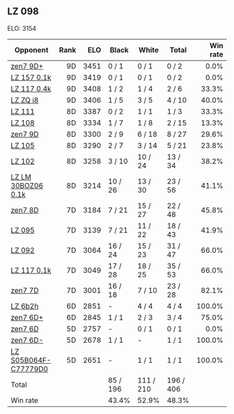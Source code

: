 ## LZ 098 ##

ELO: 3154

Opponent | Rank | ELO | Black | White | Total | Win rate
---------|-----:|----:|-------|-------|-------|-------:
[zen7 9D+](zen7%209D+.md) | 9D | 3451 | 0 / 1 | 0 / 1 | 0 / 2 | 0.0%
[LZ 157 0.1k](LZ%20157%200.1k.md) | 9D | 3419 | 0 / 1 | 0 / 1 | 0 / 2 | 0.0%
[LZ 117 0.4k](LZ%20117%200.4k.md) | 9D | 3408 | 1 / 2 | 1 / 4 | 2 / 6 | 33.3%
[LZ ZQ i8](LZ%20ZQ%20i8.md) | 9D | 3406 | 1 / 5 | 3 / 5 | 4 / 10 | 40.0%
[LZ 111](LZ%20111.md) | 8D | 3387 | 0 / 2 | 1 / 1 | 1 / 3 | 33.3%
[LZ 108](LZ%20108.md) | 8D | 3334 | 1 / 7 | 1 / 8 | 2 / 15 | 13.3%
[zen7 9D](zen7%209D.md) | 8D | 3300 | 2 / 9 | 6 / 18 | 8 / 27 | 29.6%
[LZ 105](LZ%20105.md) | 8D | 3290 | 2 / 7 | 3 / 14 | 5 / 21 | 23.8%
[LZ 102](LZ%20102.md) | 8D | 3258 | 3 / 10 | 10 / 24 | 13 / 34 | 38.2%
[LZ LM 30BOZ06 0.1k](LZ%20LM%2030BOZ06%200.1k.md) | 8D | 3214 | 10 / 26 | 13 / 30 | 23 / 56 | 41.1%
[zen7 8D](zen7%208D.md) | 7D | 3184 | 7 / 21 | 15 / 27 | 22 / 48 | 45.8%
[LZ 095](LZ%20095.md) | 7D | 3139 | 7 / 21 | 11 / 22 | 18 / 43 | 41.9%
[LZ 092](LZ%20092.md) | 7D | 3064 | 16 / 24 | 15 / 23 | 31 / 47 | 66.0%
[LZ 117 0.1k](LZ%20117%200.1k.md) | 7D | 3049 | 17 / 28 | 18 / 25 | 35 / 53 | 66.0%
[zen7 7D](zen7%207D.md) | 7D | 3001 | 16 / 18 | 7 / 10 | 23 / 28 | 82.1%
[LZ 6b2h](LZ%206b2h.md) | 6D | 2851 | - | 4 / 4 | 4 / 4 | 100.0%
[zen7 6D+](zen7%206D+.md) | 6D | 2845 | 1 / 1 | 2 / 3 | 3 / 4 | 75.0%
[zen7 6D](zen7%206D.md) | 5D | 2757 | - | 0 / 1 | 0 / 1 | 0.0%
[zen7 6D-](zen7%206D-.md) | 5D | 2678 | 1 / 1 | - | 1 / 1 | 100.0%
[LZ S05B064F-C77779D0](LZ%20S05B064F-C77779D0.md) | 5D | 2651 | - | 1 / 1 | 1 / 1 | 100.0%
Total | | | 85 / 196 | 111 / 210 | 196 / 406 | 
Win rate| | | 43.4% | 52.9% | 48.3% | 
